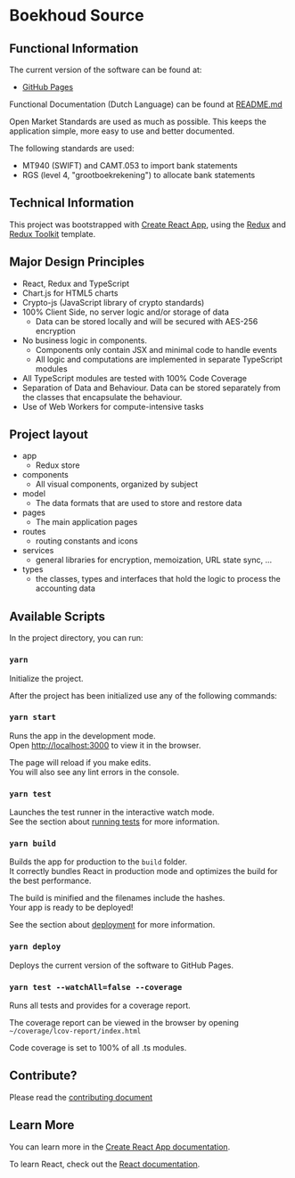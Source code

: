 # Boekhoud Source

## Functional Information

The current version of the software can be found at:

- [GitHub Pages](https://vegter.github.io/Boekhoud-Source/)

Functional Documentation (Dutch Language) can be found at [README.md](public/README.md)

Open Market Standards are used as much as possible. This keeps the application simple, more easy to use and better documented.

The following standards are used:

- MT940 (SWIFT) and CAMT.053 to import bank statements
- RGS (level 4, "grootboekrekening") to allocate bank statements

## Technical Information

This project was bootstrapped with [Create React App](https://github.com/facebook/create-react-app), using the [Redux](https://redux.js.org/) and [Redux Toolkit](https://redux-toolkit.js.org/) template.

## Major Design Principles

- React, Redux and TypeScript
- Chart.js for HTML5 charts
- Crypto-js (JavaScript library of crypto standards)
- 100% Client Side, no server logic and/or storage of data
  - Data can be stored locally and will be secured with AES-256 encryption
- No business logic in components.
  - Components only contain JSX and minimal code to handle events
  - All logic and computations are implemented in separate TypeScript modules
- All TypeScript modules are tested with 100% Code Coverage
- Separation of Data and Behaviour. Data can be stored separately from the classes that encapsulate the behaviour.
- Use of Web Workers for compute-intensive tasks

## Project layout

- app
  - Redux store
- components
  - All visual components, organized by subject
- model
  - The data formats that are used to store and restore data
- pages
  - The main application pages
- routes
  - routing constants and icons
- services
  - general libraries for encryption, memoization, URL state sync, ...
- types
  - the classes, types and interfaces that hold the logic to process the accounting data

## Available Scripts

In the project directory, you can run:

### `yarn`

Initialize the project.

After the project has been initialized use any of the following commands:

### `yarn start`

Runs the app in the development mode.<br />
Open [http://localhost:3000](http://localhost:3000) to view it in the browser.

The page will reload if you make edits.<br />
You will also see any lint errors in the console.

### `yarn test`

Launches the test runner in the interactive watch mode.<br />
See the section about [running tests](https://facebook.github.io/create-react-app/docs/running-tests) for more information.

### `yarn build`

Builds the app for production to the `build` folder.<br />
It correctly bundles React in production mode and optimizes the build for the best performance.

The build is minified and the filenames include the hashes.<br />
Your app is ready to be deployed!

See the section about [deployment](https://facebook.github.io/create-react-app/docs/deployment) for more information.

### `yarn deploy`

Deploys the current version of the software to GitHub Pages.

### `yarn test --watchAll=false --coverage`

Runs all tests and provides for a coverage report.

The coverage report can be viewed in the browser by opening `~/coverage/lcov-report/index.html`

Code coverage is set to 100% of all .ts modules.

## Contribute?

Please read the [contributing document](CONTRIBUTING.md)

## Learn More

You can learn more in the [Create React App documentation](https://facebook.github.io/create-react-app/docs/getting-started).

To learn React, check out the [React documentation](https://reactjs.org/).
